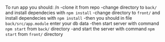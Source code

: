 To run app you should: /n
 -clone it from repo
 -change directory to `back/` and install dependecies with `npm install`
 -change directory to `front/` and install dependecies with `npm install`
 -then you should in file `back/src/app.module` enter your db data
 -then start server with command `npm start` from `back/` directory
 -and start the server with command `npm start` from `front/` directory
 
